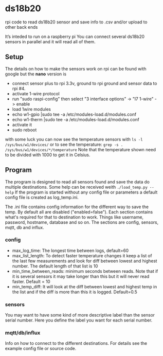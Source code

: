 ﻿# ds18b20
rpi code to read ds18b20 sensor and save info to .csv and/or upload to other back ends

It’s inteded to run on a raspberry pi
You can connect several ds18b20 sensors in parallel and it will read all of them.
## Setup
The details on how to make the sensors work on rpi can be found with google but the **nano** version is
* connect sensor plus to rpi 3.3v, ground to rpi ground and sensor data to rpi #4.
* activate 1-wire protocol
 * run "sudo raspi-config" then select "3 interface options" -> "I7 1-wire" -> enable
* load 1wire modules
 * echo w1-gpio |sudo tee -a /etc/modules-load.d/modules.conf
 * echo w1-therm |sudo tee -a /etc/modules-load.d/modules.conf
* activate it
 * sudo reboot

with some luck you can now see the temperature sensors with
`ls -l /sys/bus/w1/devices/`
or to see the temperature: `grep -s . /sys/bus/w1/devices/*/temperature`
Note that the temperature shown need to be divided with 1000 to get it in Celsius.


## Program
The program is designed to read all sensors found and save the data do multiple destinations.
Some help can be received weith `./load_temp.py --help`
If the program is started without any config file or parameters a default config file is created as log_temp.ini.

The .ini file contains config information for the different way to save the temp. By default all are disabled ("enabled=false").
Each section contains what's required for that to destination to work. Things like username, password, hostname, database and so on. 
The sections are config, sensors, mqtt, db and influx.
### config
- max\_log\_time: The longest time between logs, default=60
- max\_list\_length: To detect faster temperature changes it keep a list of the last few measurements and look for diff between lowest and highest number. The default length of that list is 10
- min\_time\_between\_reads: minimum seconds between reads. Note that if it is several sensors it may take longer than this but it will never read faster. Default = 10
- min\_temp\_diff: It will look at the diff between lowest and highest temp in the list and if the diff is more than this it is logged. Default=0.5

### sensors
You may want to have some kind of more descriptive label than the sensor serial number. Here you define the label you want for each serial number.

### mqtt/db/influx
Info on how to connect to the different destinations. For details see the example config file or source code.


